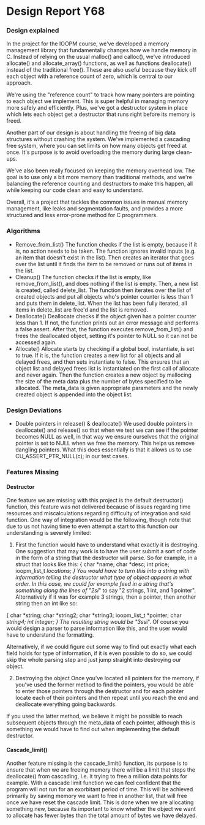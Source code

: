 # Design Report Y68

### Design explained
In the project for the IOOPM course, we've developed a memory management library that fundamentally changes how we handle memory in C. Instead of relying on the usual malloc() and calloc(), we've introduced allocate() and allocate_array() functions, as well as functions deallocate() instead of the traditional free(). These are also useful because they kick off each object with a reference count of zero, which is central to our approach.

We're using the "reference count" to track how many pointers are pointing to each object we implement. This is super helpful in managing memory more safely and efficiently. Plus, we've got a destructor system in place which lets each object get a destructor that runs right before its memory is freed.

Another part of our design is about handling the freeing of big data structures without crashing the system. We've implemented a cascading free system, where you can set limits on how many objects get freed at once. It's purpose is to avoid overloading the memory during large clean-ups.

We've also been really focused on keeping the memory overhead low. The goal is to use only a bit more memory than traditional methods, and we're balancing the reference counting and destructors to make this happen, all while keeping our code clean and easy to understand.

Overall, it's a project that tackles the common issues in manual memory management, like leaks and segmentation faults, and provides a more structured and less error-prone method for C programmers. 

### Algorithms
- Remove_from_list()
The function checks if the list is empty, because if it is, no action needs to be taken. The function ignores invalid inputs (e.g. an item that doesn't exist in the list). Then creates an iterator that goes over the list until it finds the item to be removed or runs out of items in the list.
- Cleanup()
The function checks if the list is empty, like remove_from_list(), and does nothing if the list is empty. Then, a new list is created, called delete_list. The function then iterates over the list of created objects and put all objects who's pointer counter is less than 1 and puts them in delete_list. When the list has been fully iterated, all items in delete_list are free'd and the list is removed.
- Deallocate()
Deallocate checks if the object given has a pointer counter less than 1. If not, the function prints out an error message and performs a false assert. After that, the function executes remove_from_list() and frees the deallocated object, setting it's pointer to NULL so it can not be accessed again.
- Allocate()
Allocate starts by checking if a global bool, instantiate, is set to true. If it is, the function creates a new list for all objects and all delayed frees, and then sets instantiate to false. This ensures that an object list and delayed frees list is instantiated on the first call of allocate and never again. Then the function creates a new object by mallocing the size of the meta data plus the number of bytes specified to be allocated. The meta_data is given appropriate parameters and the newly created object is appended into the object list. 


### Design Deviations
- Double pointers in release() & deallocate()
We used double pointers in deallocate() and release() so that when we test we can see if the pointer becomes NULL as well, in that way we ensure ourselves that the original pointer is set to NULL when we free the memory. This helps us remove dangling pointers. What this does essentially is that it allows us to use CU_ASSERT_PTR_NULL(c); in our test cases. 

### Features Missing
#### Destructor 
One feature we are missing with this project is the default destructor() function, this feature was not delivered because of issues regarding time resources and miscalculations regarding difficulty of integration and said function. One way of integration would be the following, though note that due to us not having time to even attempt a start to this function our understanding is severely limited:

1. First the function would have to understand what exactly it is destroying. One suggestion that may work is to have the user submit a sort of code in the form of a string that the destructor will parse. So for example, in a struct that looks like this:
{
    char *name;
    char *desc;
    int price;
    ioopm_list_t *locations;
}
You would have to turn this into a string with information telling the destructor what type of object appears in what order. In this case, we could for example feed in a string that's something along the lines of "2si*" to say "2 strings, 1 int, and 1 pointer". Alternatively if it was for example 3 strings, then a pointer, then another string then an int like so:

{
    char *string;
    char *string2;
    char *string3;
    ioopm_list_t *pointer;
    char *string4;
    int integer;
}
The resulting string would be "3s*si". Of course you would design a parser to parse information like this, and the user would have to understand the formatting.

Alternatively, if we could figure out some way to find out exactly what each field holds for type of information, if it is even possible to do so, we could skip the whole parsing step and just jump straight into destroying our object.

2. Destroying the object
Once you've located all pointers for the memory, if you've used the former method to find the pointers, you would be able to enter those pointers through the destructor and for each pointer locate each of their pointers and then repeat until you reach the end and deallocate everything going backwards. 

If you used the latter method, we believe it might be possible to reach subsequent objects through the meta_data of each pointer, although this is something we would have to find out when implementing the default destructor.

#### Cascade_limit()
Another feature missing is the cascade_limit() function, its purpose is to ensure that when we are freeing memory there will be a limit that stops the deallocate() from cascading, I.e. it trying to free a million data points for example. With a cascade limit function we can feel confident that the program will not run for an exorbitant period of time. This will be achieved primarily by saving memory we want to free in another list, that will free once we have reset the cascade limit. This is done when we are allocating something new, because its important to know whether the object we want to allocate has fewer bytes than the total amount of bytes we have delayed.
